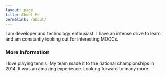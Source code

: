 ```yaml
---
layout: page
title: About Me
permalink: /about/
---
```


I am developer and technology enthusiast. I have an intense drive to learn and am constantly looking out for interesting MOOCs.

### More Information

I love playing tennis. My team made it to the national championships in 2014. It was an amazing experience. Looking forward to many more.

<!--
### Contact me

[email@domain.com](mailto:email@domain.com)
-->
